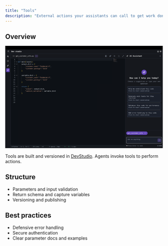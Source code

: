 ```yaml
---
title: "Tools"
description: "External actions your assistants can call to get work done."
---
```


## Overview

![Tools Pn](/images/Tools.png)

Tools are built and versioned in [DevStudio](/devstudio/overview). Agents invoke tools to perform actions.

## Structure

- Parameters and input validation
- Return schema and capture variables
- Versioning and publishing

## Best practices

- Defensive error handling
- Secure authentication
- Clear parameter docs and examples